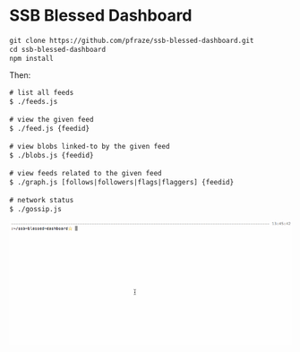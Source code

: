 # SSB Blessed Dashboard

```
git clone https://github.com/pfraze/ssb-blessed-dashboard.git
cd ssb-blessed-dashboard
npm install
```

Then:

```
# list all feeds
$ ./feeds.js

# view the given feed
$ ./feed.js {feedid}   

# view blobs linked-to by the given feed
$ ./blobs.js {feedid}

# view feeds related to the given feed
$ ./graph.js [follows|followers|flags|flaggers] {feedid}

# network status
$ ./gossip.js
```

![./demo.gif](./demo.gif)